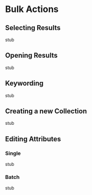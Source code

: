 Bulk Actions
============

Selecting Results
-----------------
stub

Opening Results
---------------
stub

Keywording
----------
stub

Creating a new Collection
-------------------------
stub

Editing Attributes
------------------

### Single
stub

### Batch
stub
